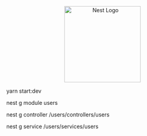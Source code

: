 <p align="center">
  <a href="http://nestjs.com/" target="blank"><img src="https://nestjs.com/img/logo-small.svg" width="200" alt="Nest Logo" /></a>
</p>

yarn start:dev

nest g module users

nest g controller /users/controllers/users

nest g service /users/services/users
